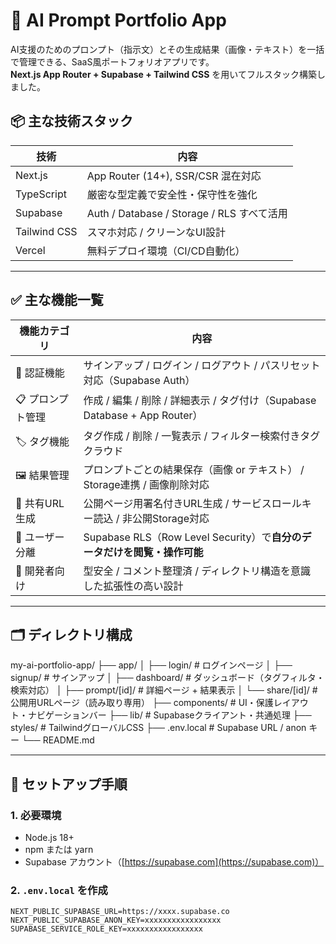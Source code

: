 # 🎨 AI Prompt Portfolio App

AI支援のためのプロンプト（指示文）とその生成結果（画像・テキスト）を一括で管理できる、SaaS風ポートフォリオアプリです。  
**Next.js App Router + Supabase + Tailwind CSS** を用いてフルスタック構築しました。

## 📦 主な技術スタック

| 技術       | 内容                                     |
|------------|------------------------------------------|
| Next.js    | App Router (14+), SSR/CSR 混在対応       |
| TypeScript | 厳密な型定義で安全性・保守性を強化       |
| Supabase   | Auth / Database / Storage / RLS すべて活用 |
| Tailwind CSS | スマホ対応 / クリーンなUI設計        |
| Vercel     | 無料デプロイ環境（CI/CD自動化）

---

## ✅ 主な機能一覧

| 機能カテゴリ       | 内容                                                                 |
|--------------------|----------------------------------------------------------------------|
| 🔐 認証機能         | サインアップ / ログイン / ログアウト / パスリセット対応（Supabase Auth）     |
| 📋 プロンプト管理    | 作成 / 編集 / 削除 / 詳細表示 / タグ付け（Supabase Database + App Router）|
| 🏷 タグ機能         | タグ作成 / 削除 / 一覧表示 / フィルター検索付きタグクラウド                    |
| 🖼 結果管理         | プロンプトごとの結果保存（画像 or テキスト） / Storage連携 / 画像削除対応     |
| 🔗 共有URL生成      | 公開ページ用署名付きURL生成 / サービスロールキー読込 / 非公開Storage対応      |
| 👤 ユーザー分離      | Supabase RLS（Row Level Security）で**自分のデータだけを閲覧・操作可能**         |
| 🧪 開発者向け        | 型安全 / コメント整理済 / ディレクトリ構造を意識した拡張性の高い設計

---

## 🗂️ ディレクトリ構成
my-ai-portfolio-app/
├── app/
│ ├── login/ # ログインページ
│ ├── signup/ # サインアップ
│ ├── dashboard/ # ダッシュボード（タグフィルタ・検索対応）
│ ├── prompt/[id]/ # 詳細ページ + 結果表示
│ └── share/[id]/ # 公開用URLページ（読み取り専用）
├── components/ # UI・保護レイアウト・ナビゲーションバー
├── lib/ # Supabaseクライアント・共通処理
├── styles/ # TailwindグローバルCSS
├── .env.local # Supabase URL / anon キー
└── README.md

---

## 🚀 セットアップ手順

### 1. 必要環境
- Node.js 18+
- npm または yarn
- Supabase アカウント（[https://supabase.com](https://supabase.com)）

### 2. `.env.local` を作成

```env
NEXT_PUBLIC_SUPABASE_URL=https://xxxx.supabase.co
NEXT_PUBLIC_SUPABASE_ANON_KEY=xxxxxxxxxxxxxxxxx
SUPABASE_SERVICE_ROLE_KEY=xxxxxxxxxxxxxxxxx

